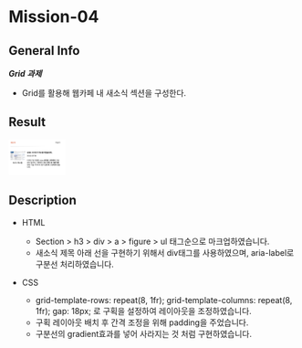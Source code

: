 # Mission-04

## General Info

**_Grid 과제_**

- Grid를 활용해 웹카페 내 새소식 섹션을 구성한다.

## Result

<img src="./../images/Mission-04.png" width="100"/>

## Description

- HTML

  - Section > h3 > div > a > figure > ul 태그순으로 마크업하였습니다.
  - 새소식 제목 아래 선을 구현하기 위해서 div태그를 사용하였으며, aria-label로 구분선 처리하였습니다.

- CSS
  - grid-template-rows: repeat(8, 1fr);
    grid-template-columns: repeat(8, 1fr);
    gap: 18px;
    로 구획을 설정하여 레이아웃을 조정하였습니다.
  - 구획 레이아웃 배치 후 간격 조정을 위해 padding을 주었습니다.
  - 구분선의 gradient효과를 넣어 사라지는 것 처럼 구현하였습니다.
